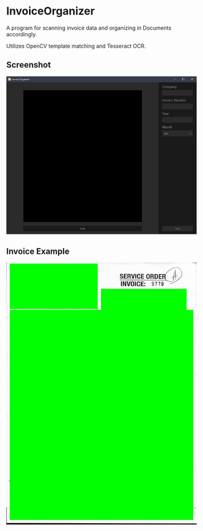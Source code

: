 # InvoiceOrganizer

A program for scanning invoice data and organizing in Documents accordingly.

Utilizes OpenCV template matching and Tesseract OCR.

## Screenshot

![](wiki/image.png)

## Invoice Example

![](src/test/resources/secure_test_invoices/9779.jpg)